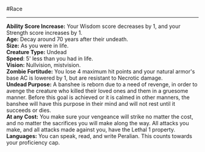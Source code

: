 #Race 
- - -
**Ability Score Increase:** Your Wisdom score decreases by 1, and your Strength score increases by 1.  
**Age:** Decay around 70 years after their undeath.  
**Size:** As you were in life.  
**Creature Type:** Undead  
**Speed**: 5' less than you had in life.  
**Vision:** Nullvision, mistvision.  
**Zombie Fortitude:** You lose 4 maximum hit points and your natural armor's base AC is lowered by 1, but are resistant to Necrotic damage.  
**Undead Purpose:** A banshee is reborn due to a need of revenge, in order to avenge the creature who killed their loved ones and them in a gruesome manner. Before this goal is achieved or it is calmed in other manners, the banshee will have this purpose in their mind and will not rest until it succeeds or dies.  
**At any Cost:** You make sure your vengeance will strike no matter the cost, and no matter the sacrifices you will make along the way. All attacks you make, and all attacks made against you, have the Lethal 1 property.  
**Languages:** You can speak, read, and write Peralian. This counts towards your proficiency cap.